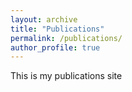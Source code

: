 ```yaml
---
layout: archive
title: "Publications"
permalink: /publications/
author_profile: true
---
```


This is my publications site

